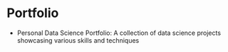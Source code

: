 # Portfolio
- Personal Data Science Portfolio: A collection of data science projects showcasing various skills and techniques
